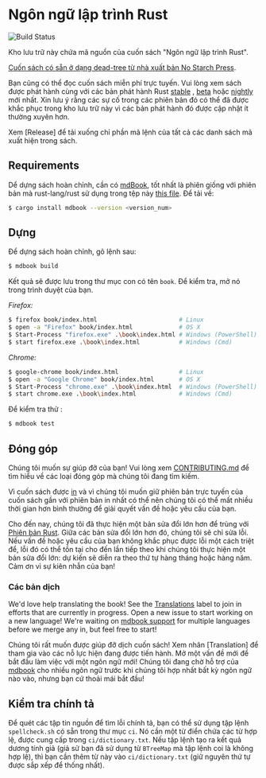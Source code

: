 # Ngôn ngữ lập trình Rust

![Build Status](https://github.com/rust-lang/book/workflows/CI/badge.svg)

Kho lưu trữ này chứa mã nguồn của cuốn sách "Ngôn ngữ lập trình Rust".

[Cuốn sách có sẵn ở dạng dead-tree từ nhà xuất bản No Starch Press][nostarch].

[nostarch]: https://nostarch.com/rust-programming-language-2nd-edition

Bạn cũng có thể đọc cuốn sách miễn phí trực tuyến. Vui lòng xem sách được phát hành cùng với các bản phát hành Rust [stable] , [beta] hoặc [nightly] mới nhất. Xin lưu ý rằng các sự cố trong các phiên bản đó có thể đã được khắc phục trong kho lưu trữ này vì các bản phát hành đó được cập nhật ít thường xuyên hơn.

[stable]: https://doc.rust-lang.org/stable/book/
[beta]: https://doc.rust-lang.org/beta/book/
[nightly]: https://doc.rust-lang.org/nightly/book/

Xem [Release] để tải xuống chỉ phần mã lệnh của tất cả các danh sách mã xuất hiện trong sách.

[releases]: https://github.com/rust-lang/book/releases

## Requirements

Dể dựng sách hoàn chỉnh, cần có [mdBook], tốt nhất là phiên giống với phiên bản mà 
rust-lang/rust sử dụng trong tệp này [this file][rust-mdbook]. Để tải về:

[mdBook]: https://github.com/rust-lang-nursery/mdBook
[rust-mdbook]: https://github.com/rust-lang/rust/blob/master/src/tools/rustbook/Cargo.toml

```bash
$ cargo install mdbook --version <version_num>
```

## Dựng

Để dựng sách hoàn chỉnh, gõ lệnh sau:

```bash
$ mdbook build
```

Kết quả sẽ được lưu trong thư mục con có tên `book`. Để kiểm tra, mở nó trong trình duyệt của bạn.

_Firefox:_
```bash
$ firefox book/index.html                       # Linux
$ open -a "Firefox" book/index.html             # OS X
$ Start-Process "firefox.exe" .\book\index.html # Windows (PowerShell)
$ start firefox.exe .\book\index.html           # Windows (Cmd)
```

_Chrome:_
```bash
$ google-chrome book/index.html                 # Linux
$ open -a "Google Chrome" book/index.html       # OS X
$ Start-Process "chrome.exe" .\book\index.html  # Windows (PowerShell)
$ start chrome.exe .\book\index.html            # Windows (Cmd)
```

Để kiểm tra thử :

```bash
$ mdbook test
```

## Đóng góp

Chúng tôi muốn sự giúp đỡ của bạn! Vui lòng xem [CONTRIBUTING.md][contrib] để tìm hiểu về các loại đóng góp mà chúng tôi đang tìm kiếm.

[contrib]: https://github.com/rust-lang/book/blob/main/CONTRIBUTING.md

Vì cuốn sách được [in][nostarch] và vì chúng tôi muốn giữ phiên bản trực tuyến của cuốn sách gần với phiên bản in nhất có thể nên chúng tôi có thể mất nhiều thời gian hơn bình thường để giải quyết vấn đề hoặc yêu cầu của bạn.

Cho đến nay, chúng tôi đã thực hiện một bản sửa đổi lớn hơn để trùng với [Phiên bản Rust](https://doc.rust-lang.org/edition-guide/). Giữa các bản sửa đổi lớn hơn đó, chúng tôi sẽ chỉ sửa lỗi. Nếu vấn đề hoặc yêu cầu của bạn không khắc phục được lỗi một cách triệt để, lỗi đó có thể tồn tại cho đến lần tiếp theo khi chúng tôi thực hiện một bản sửa đổi lớn: dự kiến sẽ diễn ra theo thứ tự hàng tháng hoặc hàng năm. Cảm ơn vì sự kiên nhẫn của bạn!

### Các bản dịch

We'd love help translating the book! See the [Translations] label to join in
efforts that are currently in progress. Open a new issue to start working on
a new language! We're waiting on [mdbook support] for multiple languages
before we merge any in, but feel free to start!

Chúng tôi rất muốn được giúp đỡ dịch cuốn sách! Xem nhãn [Translation] để tham gia vào các nỗ lực hiện đang được tiến hành. Mở một vấn đề mới để bắt đầu làm việc với một ngôn ngữ mới! Chúng tôi đang chờ hỗ trợ của [mdbook][mdbook support] cho nhiều ngôn ngữ trước khi chúng tôi hợp nhất bất kỳ ngôn ngữ nào vào, nhưng bạn cứ thoải mái bắt đầu!

[Translations]: https://github.com/rust-lang/book/issues?q=is%3Aopen+is%3Aissue+label%3ATranslations
[mdbook support]: https://github.com/rust-lang-nursery/mdBook/issues/5

## Kiểm tra chính tả

Để quét các tập tin nguồn để tìm lỗi chính tả, bạn có thể sử dụng tập lệnh `spellcheck.sh` có sẵn trong thư mục `ci`. Nó cần một từ điển chứa các từ hợp lệ, được cung cấp trong `ci/dictionary.txt`. Nếu tập lệnh tạo ra kết quả dương tính giả (giả sử bạn đã sử dụng từ `BTreeMap` mà tập lệnh coi là không hợp lệ), thì bạn cần thêm từ này vào `ci/dictionary.txt` (giữ nguyên thứ tự được sắp xếp để thống nhất).
